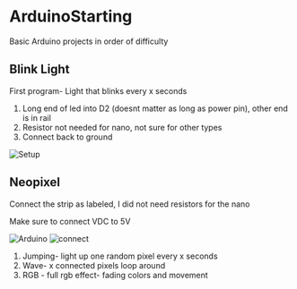 # ArduinoStarting
Basic Arduino projects in order of difficulty

## Blink Light
First program- Light that blinks every x seconds

1. Long end of led into D2 (doesnt matter as long as power pin), other end is in rail
2. Resistor not needed for nano, not sure for other types
3. Connect back to ground

![Setup](https://raw.githubusercontent.com/qwertyuiop888/ArduinoStarting/master/images/IMG_20191216_193600199_HDR.jpg)

## Neopixel
Connect the strip as labeled, I did not need resistors for the nano

Make sure to connect VDC to 5V

![Arduino](https://raw.githubusercontent.com/qwertyuiop888/ArduinoStarting/master/images/IMG_20191217_141521028_HDR.jpg)
![connect](https://raw.githubusercontent.com/qwertyuiop888/ArduinoStarting/master/images/IMG_20191217_231651660_HDR.jpg)

1. Jumping- light up one random pixel every x seconds
2. Wave- x connected pixels loop around 
3. RGB - full rgb effect- fading colors and movement
